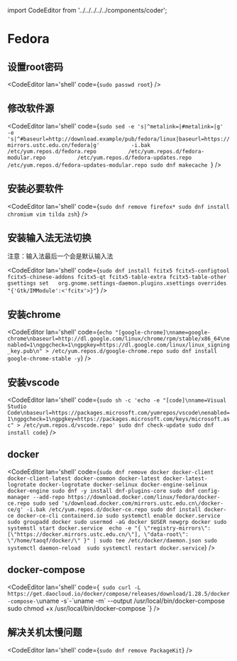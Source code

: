 import CodeEditor from '../../../../../components/coder';

# Fedora

## 设置root密码

<CodeEditor lan='shell' code={`
sudo passwd root
`} />

## 修改软件源

<CodeEditor lan='shell' code={`
sudo sed -e 's|^metalink=|#metalink=|g'          -e 's|^#baseurl=http://download.example/pub/fedora/linux|baseurl=https://mirrors.ustc.edu.cn/fedora|g'          -i.bak          /etc/yum.repos.d/fedora.repo          /etc/yum.repos.d/fedora-modular.repo          /etc/yum.repos.d/fedora-updates.repo          /etc/yum.repos.d/fedora-updates-modular.repo
sudo dnf makecache 
`} />

## 安装必要软件

<CodeEditor lan='shell' code={`
sudo dnf remove firefox*
sudo dnf install chromium vim tilda zsh
`} />

## 安装输入法无法切换

注意：输入法最后一个会是默认输入法

<CodeEditor lan='shell' code={`
sudo dnf install fcitx5 fcitx5-configtool fcitx5-chinese-addons fcitx5-qt fcitx5-table-extra fcitx5-table-other
gsettings set   org.gnome.settings-daemon.plugins.xsettings overrides   "{'Gtk/IMModule':<'fcitx'>}"
`} />

## 安装chrome

<CodeEditor lan='shell' code={`
echo "[google-chrome]\nname=google-chrome\nbaseurl=http://dl.google.com/linux/chrome/rpm/stable/x86_64\nenabled=1\ngpgcheck=1\ngpgkey=https://dl.google.com/linux/linux_signing_key.pub\n" > /etc/yum.repos.d/google-chrome.repo
sudo dnf install google-chrome-stable -y
`} />

## 安装vscode

<CodeEditor lan='shell' code={`
sudo sh -c 'echo -e "[code]\nname=Visual Studio Code\nbaseurl=https://packages.microsoft.com/yumrepos/vscode\nenabled=1\ngpgcheck=1\ngpgkey=https://packages.microsoft.com/keys/microsoft.asc" > /etc/yum.repos.d/vscode.repo'
sudo dnf check-update
sudo dnf install code
`} />

## docker

<CodeEditor lan='shell' code={`
sudo dnf remove docker docker-client docker-client-latest docker-common docker-latest docker-latest-logrotate docker-logrotate docker-selinux docker-engine-selinux docker-engine
sudo dnf -y install dnf-plugins-core
sudo dnf config-manager --add-repo https://download.docker.com/linux/fedora/docker-ce.repo
sudo sed 's/download.docker.com/mirrors.ustc.edu.cn\/docker-ce/g' -i.bak /etc/yum.repos.d/docker-ce.repo
sudo dnf install docker-ce docker-ce-cli containerd.io
sudo systemctl enable docker.service
sudo groupadd docker
sudo usermod -aG docker $USER
newgrp docker
sudo systemstl start docker.service 
echo -e "{
  \"registry-mirrors\": [\"https://docker.mirrors.ustc.edu.cn/\"],
  \"data-root\": \"/home/taoqf/docker/\"
}" | sudo tee /etc/docker/daemon.json
sudo systemctl daemon-reload 
sudo systemctl restart docker.service
`} />

## docker-compose

<CodeEditor lan='shell' code={`
sudo curl -L https://get.daocloud.io/docker/compose/releases/download/1.28.5/docker-compose-\`uname -s\`-\`uname -m\` --output /usr/local/bin/docker-compose
sudo chmod +x /usr/local/bin/docker-compose
`} />

## 解决关机太慢问题

<CodeEditor lan='shell' code={`
sudo dnf remove PackageKit
`} />
